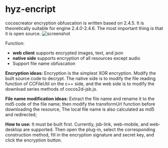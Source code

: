 # hyz-encript
cocoscreator encryption obfuscation is written based on 2.4.5. It is theoretically suitable for engine 2.4.0-2.4.6. The most important thing is that it is open source.
![screenshot](https://user-images.githubusercontent.com/11954247/141231612-5fe82cd1-a27a-4f16-ae22-d299c13b17a0.png)


Function:
- **web client** supports encrypted images, text, and json
- **native side** supports encryption of all resources except audio
- Support file name obfuscation

**Encryption ideas:**
Encryption is the simplest XOR encryption. Modify the built source code to decrypt. The native side is to modify the file reading function of CCFileUtil on the c++ side, and the web side is to modify the download series methods of cocos2d-jsb.js.

**File name modification ideas:**
Extract the file name and rename it to the md5 code of the file name; then modify the transformUrl function before downloading the resource,
The local file name is also calculated as md5 and redirected;

**How to use:**
It must be built first. Currently, jsb-link, web-mobile, and web-desktop are supported. Then open the plug-in, select the corresponding construction method, fill in the encryption signature and secret key, and click the encryption button.
